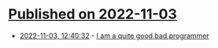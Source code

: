 # [Published on 2022-11-03](index.md)

* [2022-11-03, 12:40:32](https://news.ycombinator.com/item?id=33450102) - [I am a quite good bad programmer](https://news.ycombinator.com/item?id=33450102)
